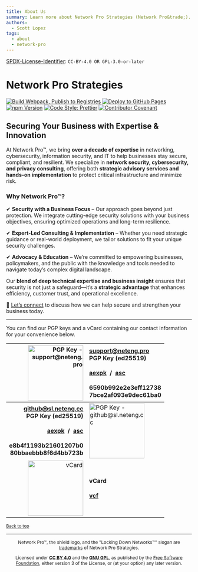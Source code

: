 ```yaml
---
title: About Us
summary: Learn more about Network Pro Strategies (Network Pro&trade;).
authors:
  - Scott Lopez
tags:
  - about
  - network-pro
---
```


<!-- =========================================================================
SPDX-License-Identifier: CC-BY-4.0 OR GPL-3.0-or-later
This file is part of Network Pro.
========================================================================== -->

[SPDX-License-Identifier](https://spdx.dev/learn/handling-license-info/):
`CC-BY-4.0 OR GPL-3.0-or-later`

<a name="top"></a>

<!-- markdownlint-disable MD025 -->

# Network Pro Strategies

<!-- markdownlint-enable MD025 -->

</section>

[![Build Webpack, Publish to Registries](https://github.com/netwk-pro/netwk-pro.github.io/actions/workflows/webpack.yml/badge.svg?branch=master)](https://github.com/netwk-pro/netwk-pro.github.io/actions/workflows/webpack.yml) [![Deploy to GitHub Pages](https://github.com/netwk-pro/netwk-pro.github.io/actions/workflows/upload.yml/badge.svg)](https://github.com/netwk-pro/netwk-pro.github.io/actions/workflows/upload.yml)  
[![npm Version](https://img.shields.io/npm/v/%40networkpro%2Fweb?registry_uri=https%3A%2F%2Fregistry.npmjs.com&style=flat&logo=npm&logoSize=auto&labelColor=fffff&color=0c7ebe)](https://www.npmjs.com/package/@networkpro/web) [![Code Style: Prettier](https://img.shields.io/badge/code_style-prettier-ff69b4.svg?style=flat)](https://github.com/prettier/prettier) [![Contributor Covenant](https://img.shields.io/badge/Contributor%20Covenant-2.1-4baaaa.svg)](https://github.com/netwk-pro/netwk-pro.github.io/blob/master/CODE_OF_CONDUCT.md)

## **Securing Your Business with Expertise & Innovation**

At Network Pro&trade;, we bring **over a decade of expertise** in networking, cybersecurity, information security, and IT to help businesses stay secure, compliant, and resilient. We specialize in **network security, cybersecurity, and privacy consulting**, offering both **strategic advisory services and hands-on implementation** to protect critical infrastructure and minimize risk.

### **Why Network Pro&trade;?**

✔ **Security with a Business Focus** – Our approach goes beyond just protection. We integrate cutting-edge security solutions with your business objectives, ensuring optimized operations and long-term resilience.

✔ **Expert-Led Consulting & Implementation** – Whether you need strategic guidance or real-world deployment, we tailor solutions to fit your unique security challenges.

✔ **Advocacy & Education** – We’re committed to empowering businesses, policymakers, and the public with the knowledge and tools needed to navigate today’s complex digital landscape.

Our **blend of deep technical expertise and business insight** ensures that security is not just a safeguard&mdash;it’s a **strategic advantage** that enhances efficiency, customer trust, and operational excellence.

🔹 [Let’s connect](https://contact.neteng.pro) to discuss how we can help secure and strengthen your business today.

---

You can find our PGP keys and a vCard containing our contact information for your convenience below.

|                                                                                                                                                                                                                                                                                                                                                           <img decoding="async" loading="lazy" src="https://raw.githubusercontent.com/netwk-pro/netwk-pro.github.io/refs/heads/master/img/qr/pgp-support.png" width="150px" height="150px" alt="PGP Key - support@neteng.pro"> | **[support@neteng.pro](https://keys.openpgp.org/search?q=support%40neteng.pro)**<br />**PGP Key (ed25519)**<br />&nbsp;<br /><a href="https://raw.githubusercontent.com/netwk-pro/netwk-pro.github.io/refs/heads/master/assets/bin/support@neteng.pro.aexpk" type="application/pgp-keys">**aexpk**</a>&nbsp; **&#47;** &nbsp;<a href="https://raw.githubusercontent.com/netwk-pro/netwk-pro.github.io/refs/heads/master/assets/bin/support@neteng.pro.asc" type="application/pgp-keys">**asc**</a><br />&nbsp;<br />6590b992e2e3eff12738<br />7bce2af093e9dec61ba0 |
| -----------------------------------------------------------------------------------------------------------------------------------------------------------------------------------------------------------------------------------------------------------------------------------------------------------------------------------------------------------------------------------------------------------------------------------------------------------------------------------------------------------------------------------------------------------------------------: | :----------------------------------------------------------------------------------------------------------------------------------------------------------------------------------------------------------------------------------------------------------------------------------------------------------------------------------------------------------------------------------------------------------------------------------------------------------------------------------------------------------------------------------------------------------------- |
| **[github@sl.neteng.cc](https://keys.openpgp.org/search?q=github%40sl.neteng.cc)**<br />**PGP Key (ed25519)**<br />&nbsp;<br /><a href="https://raw.githubusercontent.com/netwk-pro/netwk-pro.github.io/refs/heads/master/assets/bin/github@sl.neteng.cc.aexpk" type="application/pgp-keys">**aexpk**</a>&nbsp; **&#47;** &nbsp;<a href="https://raw.githubusercontent.com/netwk-pro/netwk-pro.github.io/refs/heads/master/assets/bin/github@sl.neteng.cc.asc" type="application/pgp-keys">**asc**</a><br />&nbsp;<br />**e8b4f1193b21601207b0**<br />**80bbaebbb8f6d4bb723b** | <img decoding="async" loading="lazy" src="https://raw.githubusercontent.com/netwk-pro/netwk-pro.github.io/refs/heads/master/img/qr/pgp-github.png" width="150px" height="150px" alt="PGP Key - github@sl.neteng.cc">                                                                                                                                                                                                                                                                                                                                               |
|                                                                                                                                                                                                                                                                                                                                                                                        <img decoding="async" loading="lazy" src="https://raw.githubusercontent.com/netwk-pro/netwk-pro.github.io/refs/heads/master/img/qr/vcard.png" width="150px" height="150px" alt="vCard"> | **vCard**<br />&nbsp;<br /><a href="https://raw.githubusercontent.com/netwk-pro/netwk-pro.github.io/refs/heads/master/assets/bin/contact.vcf">**vcf**</a>                                                                                                                                                                                                                                                                                                                                                                                                          |

<sub>[Back to top](#top)</sub>

---

<div style="font-size: 12px; text-align: center;">

<p>Network Pro&trade;, the shield logo, and the "Locking Down Networks&trade;" slogan are <a href="./legal/#trademark" target="_self">trademarks</a> of Network Pro Strategies.</p>

<p>Licensed under <a href="./legal/#cc-by" target="_self"><strong>CC BY 4.0</strong></a> and the <a href="./legal/#gnu-gpl" target="_self"><strong>GNU GPL</strong></a>, as published by the <a rel="noopener noreferrer" href="https://fsf.org" target="_blank">Free Software Foundation</a>, either version 3 of the License, or (at your option) any later version.</p>

</div>

